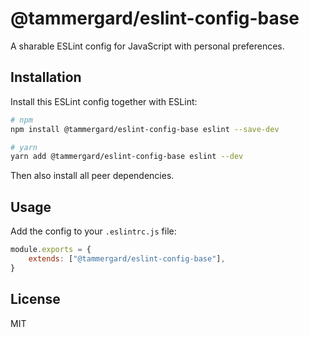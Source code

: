 # @tammergard/eslint-config-base

A sharable ESLint config for JavaScript with personal preferences.

## Installation

Install this ESLint config together with ESLint:

```bash
# npm
npm install @tammergard/eslint-config-base eslint --save-dev

# yarn
yarn add @tammergard/eslint-config-base eslint --dev
```

Then also install all peer dependencies.

## Usage

Add the config to your `.eslintrc.js` file:

```js
module.exports = {
	extends: ["@tammergard/eslint-config-base"],
}
```

## License

MIT

